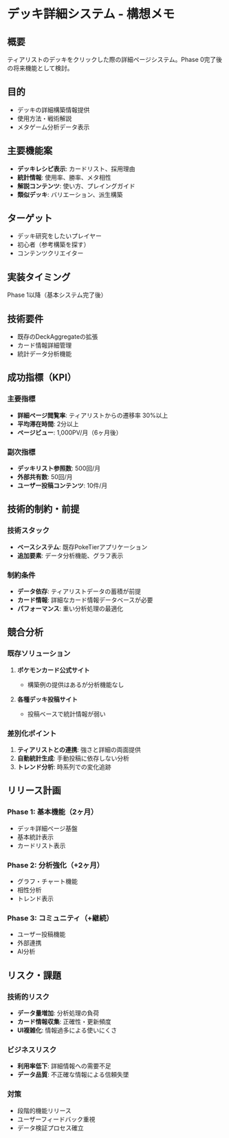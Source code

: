 # デッキ詳細システム - 構想メモ

## 概要
ティアリストのデッキをクリックした際の詳細ページシステム。Phase 0完了後の将来機能として検討。

## 目的
- デッキの詳細構築情報提供
- 使用方法・戦術解説
- メタゲーム分析データ表示

## 主要機能案
- **デッキレシピ表示**: カードリスト、採用理由
- **統計情報**: 使用率、勝率、メタ相性
- **解説コンテンツ**: 使い方、プレイングガイド
- **類似デッキ**: バリエーション、派生構築

## ターゲット
- デッキ研究をしたいプレイヤー
- 初心者（参考構築を探す）
- コンテンツクリエイター

## 実装タイミング
Phase 1以降（基本システム完了後）

## 技術要件
- 既存のDeckAggregateの拡張
- カード情報詳細管理
- 統計データ分析機能

## 成功指標（KPI）

### 主要指標
- **詳細ページ閲覧率**: ティアリストからの遷移率 30%以上
- **平均滞在時間**: 2分以上
- **ページビュー**: 1,000PV/月（6ヶ月後）

### 副次指標
- **デッキリスト参照数**: 500回/月
- **外部共有数**: 50回/月
- **ユーザー投稿コンテンツ**: 10件/月

## 技術的制約・前提

### 技術スタック
- **ベースシステム**: 既存PokeTierアプリケーション
- **追加要素**: データ分析機能、グラフ表示

### 制約条件
- **データ依存**: ティアリストデータの蓄積が前提
- **カード情報**: 詳細なカード情報データベースが必要
- **パフォーマンス**: 重い分析処理の最適化

## 競合分析

### 既存ソリューション
1. **ポケモンカード公式サイト**
   - 構築例の提供はあるが分析機能なし

2. **各種デッキ投稿サイト**
   - 投稿ベースで統計情報が弱い

### 差別化ポイント
1. **ティアリストとの連携**: 強さと詳細の両面提供
2. **自動統計生成**: 手動投稿に依存しない分析
3. **トレンド分析**: 時系列での変化追跡

## リリース計画

### Phase 1: 基本機能（2ヶ月）
- デッキ詳細ページ基盤
- 基本統計表示
- カードリスト表示

### Phase 2: 分析強化（+2ヶ月）
- グラフ・チャート機能
- 相性分析
- トレンド表示

### Phase 3: コミュニティ（+継続）
- ユーザー投稿機能
- 外部連携
- AI分析

## リスク・課題

### 技術的リスク
- **データ量増加**: 分析処理の負荷
- **カード情報収集**: 正確性・更新頻度
- **UI複雑化**: 情報過多による使いにくさ

### ビジネスリスク
- **利用率低下**: 詳細情報への需要不足
- **データ品質**: 不正確な情報による信頼失墜

### 対策
- 段階的機能リリース
- ユーザーフィードバック重視
- データ検証プロセス確立
